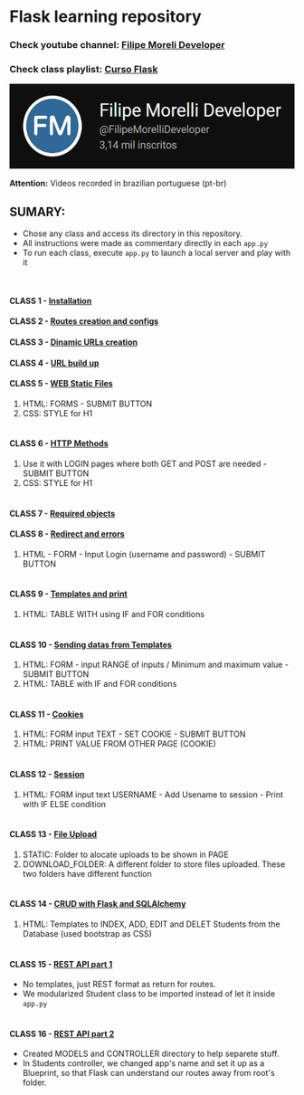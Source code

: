 # Flask learning repository
### Check youtube channel: [Filipe Moreli Developer](https://www.youtube.com/@FilipeMorelliDeveloper)<br>
### Check class playlist: [Curso Flask](https://www.youtube.com/watch?v=MysMy8aV2NA&list=PLWhiA_CuQkbBhvPojHOPY81BmDt2eSfgI)<br>
<a href="https://www.youtube.com/@FilipeMorelliDeveloper"><img src="image/yt_channel_logo.png" height="150"></a>

<b>Attention:</b> Videos recorded in brazilian portuguese (pt-br)
<br>

## SUMARY:<br>
- Chose any class and access its directory in this repository.
- All instructions were made as commentary directly in each `app.py`
- To run each class, execute `app.py` to launch a local server and play with it
<br>

#### CLASS 1 - [Installation](https://github.com/ramos-rr/flask_it/tree/master/class_1)<br>
#### CLASS 2 - [Routes creation and configs](https://github.com/ramos-rr/flask_it/tree/master/class_2)<br>
#### CLASS 3 - [Dinamic URLs creation](https://github.com/ramos-rr/flask_it/tree/master/class_3)<br>
#### CLASS 4 - [URL build up](https://github.com/ramos-rr/flask_it/tree/master/class_4)<br>
#### CLASS 5 - [WEB Static Files](https://github.com/ramos-rr/flask_it/tree/master/class_5)<br>
1. HTML: FORMS - SUBMIT BUTTON<br>
2. CSS: STYLE for H1<br><br>
#### CLASS 6 - [HTTP Methods](https://github.com/ramos-rr/flask_it/tree/master/class_6)<br>
1. Use it with LOGIN pages where both GET and POST are needed - SUBMIT BUTTON<br>
2. CSS: STYLE for H1<br><br>
#### CLASS 7 - [Required objects](https://github.com/ramos-rr/flask_it/tree/master/class_7)<br>
#### CLASS 8 - [Redirect and errors](https://github.com/ramos-rr/flask_it/tree/master/class_8)<br>
1. HTML - FORM - Input Login (username and password) - SUBMIT BUTTON<br><br>
#### CLASS 9 - [Templates and print](https://github.com/ramos-rr/flask_it/tree/master/class_9)<br>
1. HTML: TABLE WITH using IF and FOR conditions<br><br>
#### CLASS 10 - [Sending datas from Templates](https://github.com/ramos-rr/flask_it/tree/master/class_10)<br>
1. HTML: FORM - input RANGE of inputs / Minimum and maximum value - SUBMIT BUTTON
2. HTML: TABLE with IF and FOR conditions<br><br>
#### CLASS 11 - [Cookies](https://github.com/ramos-rr/flask_it/tree/master/class_11)<br>
1. HTML: FORM input TEXT - SET COOKIE - SUBMIT BUTTON
2. HTML: PRINT VALUE FROM OTHER PAGE (COOKIE)<br><br>
#### CLASS 12 - [Session](https://github.com/ramos-rr/flask_it/tree/master/class_12)<br>
1. HTML: FORM input text USERNAME - Add Usename to session - Print with IF ELSE condition<br><br>
#### CLASS 13 - [File Upload](https://github.com/ramos-rr/flask_it/tree/master/class_13)<br>
1. STATIC: Folder to alocate uploads to be shown in PAGE<br>
2. DOWNLOAD_FOLDER: A different folder to store files uploaded. These two folders have different function<br><br>
#### CLASS 14 - [CRUD with Flask and SQLAlchemy](https://github.com/ramos-rr/flask_it/tree/master/class_14)<br>
1. HTML: Templates to INDEX, ADD, EDIT and DELET Students from the Database (used bootstrap as CSS)<br><br>
#### CLASS 15 - [REST API part 1](https://github.com/ramos-rr/flask_it/tree/master/class_15)<br>
- No templates, just REST format as return for routes.<br>
- We modularized Student class to be imported instead of let it inside `app.py`<br><br>
#### CLASS 16 - [REST API part 2](https://github.com/ramos-rr/flask_it/tree/master/class_16)<br>
- Created MODELS and CONTROLLER directory to help separete stuff.
- In Students controller, we changed app's name and set it up as a Blueprint, so that Flask can understand our routes 
away from root's folder.